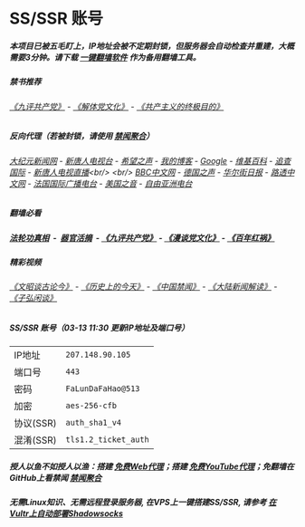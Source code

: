 # SS/SSR 账号 

##### 本项目已被五毛盯上，IP地址会被不定期封锁，但服务器会自动检查并重建，大概需要3分钟。请下载 [一键翻墙软件](https://github.com/gfw-breaker/nogfw/blob/master/README.md?a01) 作为备用翻墙工具。

##### 禁书推荐
###### [《九评共产党》](https://github.com/gfw-breaker/9ping.md) - [《解体党文化》](https://github.com/gfw-breaker/jtdwh.md) - [《共产主义的终极目的》](https://github.com/gfw-breaker/gczydzjmd.md)

##### 反向代理（若被封锁，请使用 [禁闻聚合](https://github.com/gfw-breaker/banned-news/blob/master/README.md?a01)）
######  [大纪元新闻网](http://207.148.90.105:10080/) - [新唐人电视台](http://207.148.90.105:8000/) - [希望之声](http://104.238.181.90:8200) - [我的博客](http://207.148.90.105:10000/) - [Google](http://207.148.90.105:8888/search?q=425事件) - [维基百科](http://207.148.90.105:8100/wiki/喬高-麥塔斯調查報告) - [追查国际](http://104.238.181.90:10010) - [新唐人电视直播](http://207.148.90.105:)<br/> <br/> [BBC中文网](http://104.238.181.90:9100/zhongwen/simp) - [德国之声](http://104.238.181.90:9200/zh/在线报导/s-9058?&zhongwen=simp) - [华尔街日报](http://104.238.181.90:9300) - [路透中文网](http://104.238.181.90:9500/) - [法国国际广播电台](http://104.238.181.90:9600/) - [美国之音](http://104.238.181.90:9700/)  - [自由亚洲电台](http://104.238.181.90:9800/) 

##### 翻墙必看
##### [法轮功真相](http://207.148.90.105:10000/videos/truth.html) &nbsp;-&nbsp; [器官活摘](http://207.148.90.105:10000/videos/res/Organs/) &nbsp;- [《九评共产党》](http://207.148.90.105:10000/videos/jiuping/) - [《漫谈党文化》](http://207.148.90.105:10000/videos/mtdwh/) - [《百年红祸》](http://207.148.90.105:10000/videos/bnhh/) 

##### 精彩视频
###### [《文昭谈古论今》](http://207.148.90.105/wenzhao/) - [《历史上的今天》](http://207.148.90.105/today-in-history/) - [《中国禁闻》](http://207.148.90.105/ntdtv-news/) - [《大陆新闻解读》](http://207.148.90.105/ntdtv-comedy/) - [《子弘闲谈》](http://207.148.90.105/zihongxiantan/)
 
##### SS/SSR 账号（03-13 11:30 更新IP地址及端口号）
|||
|-|-|
|IP地址|`207.148.90.105`|
|端口号|`443` |
|密码|`FaLunDaFaHao@513`|  
|加密|`aes-256-cfb`|
|协议(SSR) |`auth_sha1_v4`|  
|混淆(SSR) |`tls1.2_ticket_auth`|  

##### 授人以鱼不如授人以渔：搭建 [免费Web代理](https://github.com/no-gfw/heroku-node-proxy#--end--)；搭建 [免费YouTube代理](https://github.com/gfw-breaker/you2php-heroku#--end--)；免翻墙在GitHub上看禁闻 [禁闻聚合](https://github.com/gfw-breaker/banned-news/blob/master/README.md?a01)

##### 无需Linux知识、无需远程登录服务器, 在VPS上一键搭建SS/SSR, 请参考 [在Vultr上自动部署Shadowsocks](https://gfw-breaker.win/vultr%e9%83%a8%e7%bd%b2ss/) 
